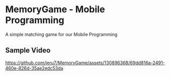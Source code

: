 # MemoryGame - Mobile Programming
A simple matching game for our Mobile Programming
## Sample Video

https://github.com/jeru7/MemoryGame/assets/130896368/69dd816a-2491-460e-826d-35ae2edc53da

